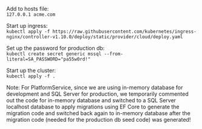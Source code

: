 
Add to hosts file:  
```127.0.0.1 acme.com```

Start up ingress:  
```kubectl apply -f https://raw.githubusercontent.com/kubernetes/ingress-nginx/controller-v1.10.0/deploy/static/provider/cloud/deploy.yaml```

Set up the password for production db:  
```kubectl create secret generic mssql --from-literal=SA_PASSWORD="pa55w0rd!"```

Start up the cluster:  
```kubectl apply -f .```  
  
Note: For PlatformService, since we are using in-memory database for development and SQL Server for production, we temporarily commented out the code for in-memory database and switched to a SQL Server localhost database to apply migrations using EF Core to generate the migration code and switched back again to in-memory database after the migration code (needed for the production db seed code) was generated!
